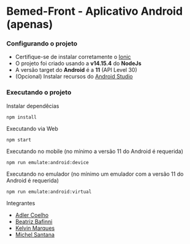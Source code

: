 # Bemed-Front - Aplicativo Android (apenas)

### Configurando o projeto

* Certifique-se de instalar corretamente o [Ionic](https://ionicframework.com/getting-started)
* O projeto foi criado usando a __v14.15.4__ do **NodeJs**
* A versão target do __Android__ é a __11__ (API Level 30)
* (Opcional) Instalar recursos do [Android Studio](https://developer.android.com/studio)

### Executando o projeto

Instalar dependêcias 
```
npm install 
```

Executando via Web
```
npm start
```

Executando no mobile (no mínimo a versão 11 do Android é requerida)
```
npm run emulate:android:device
```

Executando no emulador (no mínimo um emulador com a versão 11 do Android é requerida)
```
npm run emulate:android:virtual
```

Integrantes

- [Adler Coelho](https://github.com/coelhoadler)
- [Beatriz Bafinni](https://github.com/beabafini)
- [Kelvin Marques](https://github.com/Chelvis)
- [Michel Santana](https://github.com/michelsantana)
